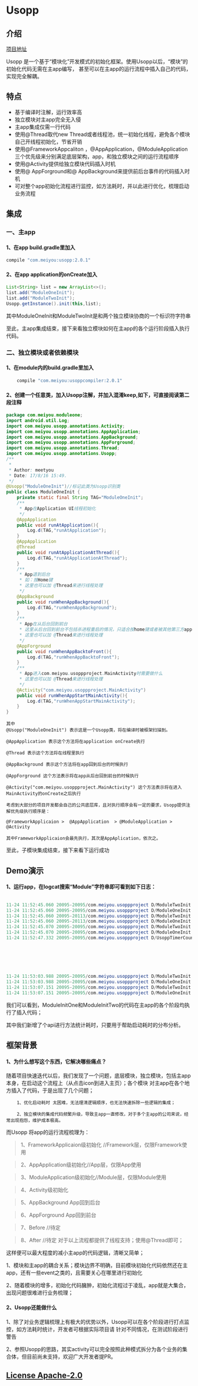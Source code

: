 # Usopp


## 介绍

[项目地址](https://github.com/iceAnson/Usopp)

Usopp 是一个基于“模块化”开发模式的初始化框架。使用Usopp以后，“模块”的初始化代码无需在主app编写，
甚至可以在主app的运行流程中插入自己的代码，实现完全解耦。

## 特点

-	基于编译时注解，运行效率高
- 	独立模块对主app完全无入侵
-  主app集成仅需一行代码
-  使用@Thread取代new Thread或者线程池，统一初始化线程，避免各个模块自己开线程初始化，节省开销
-  使用@FrameworkAppcaliton ，@AppApplication，@ModuleApplication三个优先级来分别满足底层架构，app，和独立模块之间的运行流程顺序
-  使用@Activity提供给独立模块代码插入时机
-  使用@ AppForground和@ AppBackground来提供前后台事件的代码插入时机
-	可对整个app初始化流程进行监控，如方法耗时，并以此进行优化，梳理启动业务流程




## 集成


### 一、主app

#### 1、在app build.gradle里加入
```java
compile "com.meiyou:usopp:2.0.1"
```

#### 2、在app application的onCreate加入
```java
List<String> list = new ArrayList<>();
list.add("ModuleOneInit");
list.add("ModuleTwoInit");
Usopp.getInstance().init(this,list);
```
其中ModuleOneInit和ModuleTwoInit是和两个独立模块协商的一个标识符字符串

至此，主app集成结束，接下来看独立模块如何在主app的各个运行阶段插入执行代码。
	

### 二、独立模块或者依赖模块

#### 1、在module内的build.gradle里加入
```java
	compile "com.meiyou:usoppcompiler:2.0.1"
```

#### 2、创建一个任意类，加入Usopp注解，并加入混淆keep,如下，可直接阅读第二段注释

```java
package com.meiyou.moduleone;
import android.util.Log;
import com.meiyou.usopp.annotations.Activity;
import com.meiyou.usopp.annotations.AppApplication;
import com.meiyou.usopp.annotations.AppBackground;
import com.meiyou.usopp.annotations.AppForground;
import com.meiyou.usopp.annotations.Thread;
import com.meiyou.usopp.annotations.Usopp;
/**
 *
 * Author: meetyou
 * Date: 17/8/16 15:49.
 */
@Usopp("ModuleOneInit")//标记此类为Usopp识别类
public class ModuleOneInit {
    private static final String TAG="ModuleOneInit";
    /**
     * App在Application UI线程初始化
     */
    @AppApplication
    public void runAtApplication(){
        Log.d(TAG,"runAtApplication");
    }
    @AppApplication
    @Thread
    public void runAtApplicationAtThread(){
        Log.d(TAG,"runAtApplicationAtThread");
    }
    /**
     * App退到后台
     * 如：按Home键
     * 这里也可以加 @Thread来进行线程处理
     */
    @AppBackground
    public void runWhenAppBackground(){
        Log.d(TAG,"runWhenAppBackground");
    }
    /**
     * App在从后台回到前台
     * 这里从后台回到前台不包括杀进程重启的情况，只适合按home键或者被其他第三方app覆盖的情况
     * 这里也可以加 @Thread来进行线程处理
     */
    @AppForground
    public void runWhenAppBacktoFront(){
        Log.d(TAG,"runWhenAppBacktoFront");
    }
    /**
     * App进入com.meiyou.usoppproject.MainActivity时需要做什么
     * 这里也可以加 @Thread来进行线程处理
     */
    @Activity("com.meiyou.usoppproject.MainActivity")
    public void runWhenAppStartMainActivity(){
        Log.d(TAG,"runWhenAppStartMainActivity");
    }
}

```

	其中
	@Usopp("ModuleOneInit") 表示这是一个Usopp类，将在编译时被框架扫描到。
	
	@AppApplication 表示这个方法将在application onCreate执行
	
	@Thread 表示这个方法将在线程里执行
	
	@AppBackground 表示这个方法将在app回到后台的时候执行
	
	@AppForground 这个方法表示将在app从后台回到前台的时候执行
	
	@Activity("com.meiyou.usoppproject.MainActivity") 这个方法表示将在进入MainActivity的onCreate之后执行
	
	考虑到大部分的项目开发都会自己的公共底层库，且对执行顺序会有一定的要求，Usopp提供注解优先级执行顺序是：
	
	@FrameworkApplicaion >	@AppApplication  > @ModuleApplication > @Activity
		
	其中FrameworkApplicaion会最先执行，其次是AppAplication，依次之。
	

至此，子模块集成结束，接下来看下运行成功	

## Demo演示


#### 1、运行app，在logcat搜索“Module”字符串即可看到如下日志：

```java

11-24 11:52:45.060 20095-20095/com.meiyou.usoppproject D/ModuleTwoInit: runAtApplication
11-24 11:52:45.060 20095-20095/com.meiyou.usoppproject D/ModuleOneInit: runAtApplication
11-24 11:52:45.060 20095-20113/com.meiyou.usoppproject D/ModuleTwoInit: runAtApplicationAtThread
11-24 11:52:45.060 20095-20113/com.meiyou.usoppproject D/ModuleOneInit: runAtApplicationAtThread
11-24 11:52:45.070 20095-20095/com.meiyou.usoppproject D/ModuleTwoInit: runWhenAppStartMainActivity
11-24 11:52:45.070 20095-20095/com.meiyou.usoppproject D/ModuleOneInit: runWhenAppStartMainActivity
11-24 11:52:47.332 20095-20095/com.meiyou.usoppproject D/UsoppTimerCounter: Usopp耗时统计排行：
                                                                            Cost:0=>isThread:false=>com.meiyou.moduletwo.ModuleTwoInit#runAtApplication
                                                                            Cost:0=>isThread:false=>com.meiyou.moduleone.ModuleOneInit#runAtApplication
                                                                            Cost:0=>isThread:true=>com.meiyou.moduletwo.ModuleTwoInit#runAtApplicationAtThread
                                                                            Cost:0=>isThread:true=>com.meiyou.moduleone.ModuleOneInit#runAtApplicationAtThread
                                                                            Cost:0=>isThread:false=>com.meiyou.moduletwo.ModuleTwoInit#runWhenAppStartMainActivity
                                                                            Cost:0=>isThread:false=>com.meiyou.moduleone.ModuleOneInit#runWhenAppStartMainActivity
11-24 11:53:03.988 20095-20095/com.meiyou.usoppproject D/ModuleTwoInit: runWhenAppBackground
11-24 11:53:03.988 20095-20095/com.meiyou.usoppproject D/ModuleOneInit: runWhenAppBackground
11-24 11:53:07.151 20095-20095/com.meiyou.usoppproject D/ModuleTwoInit: runWhenAppBacktoFront
11-24 11:53:07.151 20095-20095/com.meiyou.usoppproject D/ModuleOneInit: runWhenAppBacktoFront


```

我们可以看到，ModuleInitOne和ModuleInitTwo的代码在主app的各个阶段均执行了插入代码；

其中我们新增了个api进行方法统计耗时，只要用于帮助启动耗时的分布分析。

## 框架背景

#### 1、为什么想写这个东西，它解决哪些痛点？
	
随着项目快速迭代以后，我们发现了一个问题，底层模块，独立模块，包括主app本身，在启动这个流程上（从点击icon到进入主页）；各个模块
对主app在各个地方插入了代码，于是出现了几个问题；
	
		1、优化启动耗时 太困难，无法理清逻辑顺序，也无法快速拆除一些逻辑的集成；
		
		2、独立模块的集成代码频繁升级，导致主app一直修改，对于多个主app的公司来说，经常出现抱怨，维护成本极高。
		

而Usopp 将app的运行流程梳理为：

>1、FrameworkApplicaion级初始化 //Framework层，仅限Framework使用

>2、AppApplication级初始化//App层，仅限App使用

>3、ModuleApplication级初始化//Module层，仅限Module使用

>4、Activity级初始化

>5、AppBackground App回到后台

>6、AppForground App回到前台

>7、Before //待定

>8、After //待定
对于以上流程都提供了线程支持；使用@Thread即可；

这样便可以最大程度的减小主app的代码逻辑，清晰又简单；
		

1、模块和主app的耦合关系；模块边界不明确，目前模块初始化代码依然还在主app，还有一些event之类的，且需要关心在哪里进行初始化

2、随着模块的增多，初始化代码臃肿，初始化流程过于凌乱，app就是大集合，出现问题很难进行业务梳理；


#### 2、Usopp还能做什么

1、除了对业务逻辑梳理上有极大的优势以外，Usopp可以在各个阶段进行打点监控，如方法耗时统计，开发者可根据实际项目请
针对不同情况，在测试阶段进行警告

2、参照Usopp的思路，其实activity可以完全按照此种模式拆分为各个业务的集合体，但目前尚未支持，欢迎广大开发者提PR。



## [License Apache-2.0](LICENSE)









	